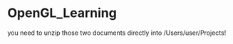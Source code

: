 OpenGL_Learning
===============
you need to unzip those two documents directly into /Users/user/Projects!
